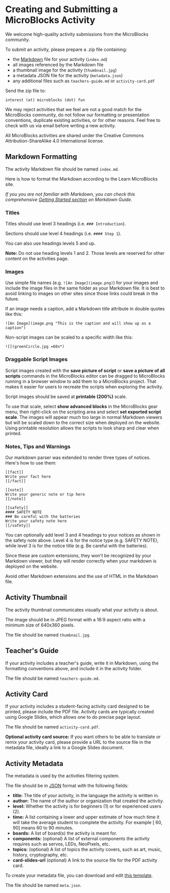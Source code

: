 # Creating and Submitting a MicroBlocks Activity

We welcome high-quality activity submissions from the MicroBlocks community.

To submit an activity, please prepare a .zip file containing:

* the [Markdown](https://www.markdownguide.org/basic-syntax/) file for your activity (`index.md`)
* all images referenced by the Markdown file
* a thumbnail image for the activity (`thumbnail.jpg`)
* a metadata JSON file for the activity (`metadata.json`)
* any additional files such as `teachers-guide.md` or `activity-card.pdf`

Send the zip file to:

`interest (at) microblocks (dot) fun`

We may reject activities that we feel are not a good match for the MicroBlocks community, do not follow our formatting or presentation conventions, duplicate existing activities, or for other reasons. Feel free to check with us via email before writing a new activity.

All MicroBlocks activities are shared under the Creative Commons Attribution-ShareAlike 4.0 International license.

## Markdown Formatting

The activity Markdown file should be named `index.md`.

Here is how to format the Markdown according to the Learn MicroBlocks site.

*If you you are not familiar with Markdown, you can check this comprehensive [Getting Started section](https://www.markdownguide.org/getting-started/) on Markdown Guide.*

### Titles

Titles should use level 3 headings (i.e. `### Introduction`).

Sections should use level 4 headings (i.e. `#### Step 1`).

You can also use headings levels 5 and up.

**Note:** Do not use heading levels 1 and 2. Those levels are reserved for other content on the activities page.

### Images

Use simple file names (e.g. `![An Image](image.png)`) for your images and include the image files in the same folder as your Markdown file. It is best to avoid linking to images on other sites since those links could break in the future.

If an image needs a caption, add a Markdown title attribute in double quotes like this:

`![An Image](image.png "This is the caption and will show up as a caption")`

Non-script images can be scaled to a specific width like this:

`![](greenCircle.jpg =60x*)`

### Draggable Script Images

Script images created with the **save picture of script** or **save a picture of all scripts** commands in the MicroBlocks editor can be dragged to MicroBlocks running in a browser window to add them to a MicroBlocks project. That makes it easier for users to recreate the scripts when exploring the activity.

Script images should be saved at **printable (200%)** scale.

To use that scale, select **show advanced blocks** in the MicroBlocks gear menu, then right-click on the scripting area and select **set exported script scale**. The images will appear much too large in normal Markdown viewers but will be scaled down to the correct size when deployed on the website. Using printable resolution allows the scripts to look sharp and clear when printed.

### Notes, Tips and Warnings

Our markdown parser was extended to render three types of notices. Here's how to use them:

```
[[fact]]
Write your fact here
[[/fact]]

[[note]]
Write your generic note or tip here
[[/note]]

[[safety]]
#### SAFETY NOTE
### Be careful with the batteries
Write your safety note here
[[/safety]]
```

You can optionally add level 3 and 4 headings to your notices as shown in the safety note above. Level 4 is for the notice type (e.g. SAFETY NOTE), while level 3 is for the notice title (e.g. Be careful with the batteries).

Since these are custom extensions, they won't be recognized by your Markdown viewer, but they will render correctly when your markdown is deployed on the website.

Avoid other Markdown extensions and the use of HTML in the Markdown file.

## Activity Thumbnail

The activity thumbnail communicates visually what your activity is about.

The image should be in JPEG format with a 16:9 aspect ratio with a minimum size of 640x360 pixels.

The file should be named `thumbnail.jpg`.

## Teacher's Guide

If your activity includes a teacher's guide, write it in Markdown, using the formatting conventions above, and include it in the activity folder.

The file should be named `teachers-guide.md`.

## Activity Card

If your activity includes a student-facing activity card designed to be printed, please include the PDF file. Activity cards are typically created using Google Slides, which allows one to do precise page layout.

The file should be named `activity-card.pdf`.

**Optional activity card source:** If you want others to be able to translate or remix your activity card, please provide a URL to the source file in the metadata file, ideally a link to a Google Slides document.

## Activity Metadata

The metadata is used by the activities filtering system.

The file should be in [JSON](https://developer.mozilla.org/en-US/docs/Learn/JavaScript/Objects/JSON) format with the following fields:

* **title:** The title of your activity, in the language the activity is written in.
* **author:** The name of the author or organization that created the activity.
* **level:** Whether the activity is for beginners (1) or for experienced users (2).
* **time:** A list containing a lower and upper estimate of how much time it will take the average student to complete the activity. For example [ 60, 90] means 60 to 90 minutes.
* **boards:** A list of board(s) the activity is meant for.
* **components:** (optional) A list of external components the activity requires such as servos, LEDs, NeoPixels, etc.
* **topics:** (optional) A list of topics the activity covers, such as art, music, history, cryptography, etc.
* **card-slides-url** (optional) A link to the source file for the PDF activity card.

To create your metadata file, you can download and edit [this template](sample-metadata.json).

The file should be named `meta.json`.
